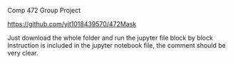 Comp 472 Group Project

https://github.com/yjt1018439570/472Mask

Just download the whole folder and run the jupyter file block by block
Instruction is included in the jupyter notebook file, the comment should be very clear.
